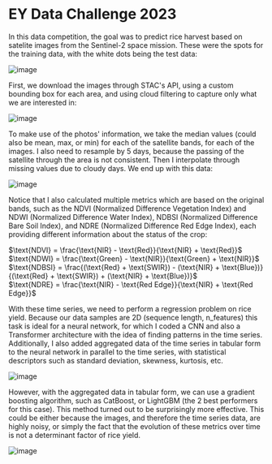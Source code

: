 # EY Data Challenge 2023
In this data competition, the goal was to predict rice harvest based on satelite images from the Sentinel-2 space mission.
These were the spots for the training data, with the white dots being the test data:

![image](https://github.com/LeoArtaza/EY-Challenge-2023/assets/57342159/bf107c5e-aba0-4112-9c66-81153e672dad)

First, we download the images through STAC's API, using a custom bounding box for each area, and using cloud filtering to capture only what we are interested in:

![image](https://github.com/LeoArtaza/EY-Challenge-2023/assets/57342159/4a63a638-07ba-4c6a-ad4b-856af4cac1e1)

To make use of the photos' information, we take the median values (could also be mean, max, or min) for each of the satellite bands, for each of the images. I also need to resample by 5 days, because the passing of the satellite through the area is not consistent. Then I interpolate through missing values due to cloudy days. We end up with this data:

![image](https://github.com/LeoArtaza/EY-Challenge-2023/assets/57342159/b75c8f7c-efea-48ab-a5a5-a4efea961e14)

Notice that I also calculated multiple metrics which are based on the original bands, such as the NDVI (Normalized Difference Vegetation Index) and NDWI (Normalized Difference Water Index), NDBSI (Normalized Difference Bare Soil Index), and NDRE (Normalized Difference Red Edge Index), each providing different information about the status of the crop:

$\text{NDVI} = \frac{\text{NIR} - \text{Red}}{\text{NIR} + \text{Red}}$  
$\text{NDWI} = \frac{\text{Green} - \text{NIR}}{\text{Green} + \text{NIR}}$  
$\text{NDBSI} = \frac{(\text{Red} + \text{SWIR}) - (\text{NIR} + \text{Blue})}{(\text{Red} + \text{SWIR}) + (\text{NIR} + \text{Blue})}$  
$\text{NDRE} = \frac{\text{NIR} - \text{Red Edge}}{\text{NIR} + \text{Red Edge}}$  

With these time series, we need to perform a regression problem on rice yield. Because our data samples are 2D (sequence length, n_features) this task is ideal for a neural network, for which I coded a CNN and also a Transformer architecture with the idea of finding patterns in the time series. Additionally, I also added aggregated data of the time series in tabular form to the neural network in parallel to the time series, with statistical descriptors such as standard deviation, skewness, kurtosis, etc.

![image](https://github.com/LeoArtaza/EY-Challenge-2023/assets/57342159/668adcb6-15e7-463d-90c0-9b2f9c7afadd)

However, with the aggregated data in tabular form, we can use a gradient boosting algorithm, such as CatBoost, or LightGBM (the 2 best performers for this case). This method turned out to be surprisingly more effective. This could be either because the images, and therefore the time series data, are highly noisy, or simply the fact that the evolution of these metrics over time is not a determinant factor of rice yield.

![image](https://github.com/LeoArtaza/EY-Challenge-2023/assets/57342159/32b2099c-149b-4f6e-b521-7634db836d10)
